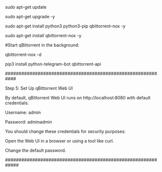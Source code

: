sudo apt-get update

sudo apt-get upgrade -y

sudo apt-get install python3 python3-pip qbittorrent-nox -y

sudo apt-get install qbittorrent-nox -y

#Start qBittorrent in the background:

qbittorrent-nox -d

pip3 install python-telegram-bot qbittorrent-api

############################################################

Step 5: Set Up qBittorrent Web UI

By default, qBittorrent Web UI runs on http://localhost:8080 with default credentials:

Username: admin

Password: adminadmin

You should change these credentials for security purposes:

Open the Web UI in a browser or using a tool like curl.

Change the default password.

#############################################################
